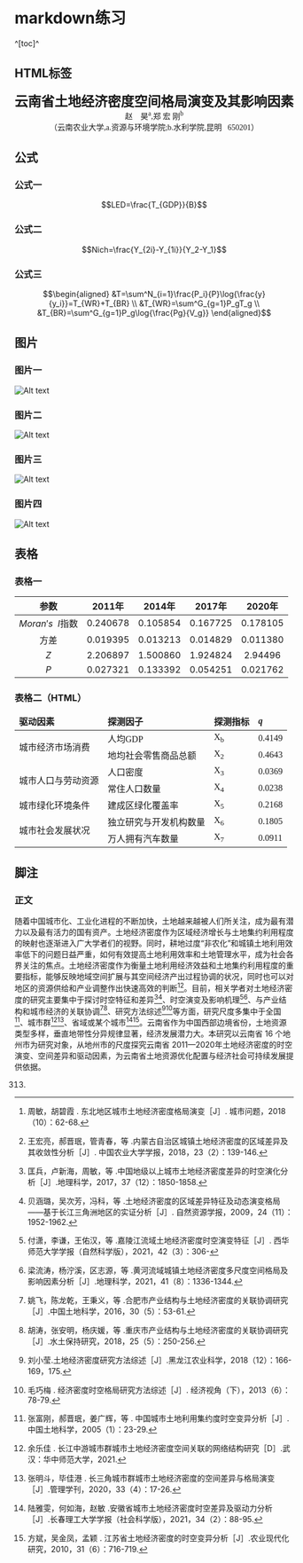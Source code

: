 <script type="text/javascript" src="http://cdn.mathjax.org/mathjax/latest/MathJax.js?config=TeX-AMS-MML_HTMLorMML"></script>
<script type="text/x-mathjax-config">
  MathJax.Hub.Config({ tex2jax: {inlineMath: [['$', '$']]}, messageStyle: "none" });
</script>
# markdown练习  
^[toc]^  
## HTML标签  
<font face="宋体"><center><font size=5px><b>云南省土地经济密度空间格局演变及其影响因素</font></b>  
赵&nbsp;&nbsp;&nbsp;&nbsp;昊<sup>a</sup>,郑&nbsp;宏&nbsp;刚<sup>b</sup>  
（云南农业大学,a.资源与环境学院;b.水利学院,昆明&nbsp;&nbsp;&nbsp;650201）</font></center>  
## 公式  
### 公式一  
$$LED=\frac{T_{GDP}}{B}$$  
### 公式二  
$$Nich=\frac{Y_{2i}-Y_{1i}}{Y_2-Y_1}$$  
### 公式三  
$$\begin{aligned}  
&T=\sum^N_{i=1}\frac{P_i}{P}\log{\frac{y}{y_i}}=T_{WR}+T_{BR}  \\   
&T_{WR}=\sum^G_{g=1}P_gT_g  \\   
&T_{BR}=\sum^G_{g=1}P_g\log{\frac{Pg}{V_g}}
\end{aligned}$$  
## 图片  
### 图片一  
![Alt text](pic1.jpg)  
### 图片二  
![Alt text](pic2.jpg)  
### 图片三  
![Alt text](pic2.jpg)  
### 图片四  
![Alt text](pic4.jpg)  
## 表格  
### 表格一  
|          参数           |  2011年  |  2014年  |  2017年  |  2020年  |
| :---------------------: | :------: | :------: | :------: | :------: |
| $Moran's\enspace I$指数 | 0.240678 | 0.105854 | 0.167725 | 0.178105 |
|          方差           | 0.019395 | 0.013213 | 0.014829 | 0.011380 |
|           $Z$           | 2.206897 | 1.500860 | 1.924824 | 2.94496  |
|           $P$           | 0.027321 | 0.133392 | 0.054251 | 0.021762 |
### 表格二（HTML）  
<div style="text-align: center;">
    <font face="宋体">
        <table>
            <thead>
                <tr>
                    <td><b>驱动因素</b></td>
                    <td><b>探测因子</b></td>
                    <td><b>探测指标</b></td>
                    <td><b><i>q</i></b></td>
                </tr>
            </thead>
            <tbody>
                <tr>
                    <td rowspan=2>城市经济市场消费</td>
                    <td>人均GDP</td>
                    <td>X<sub>b</sub></td>
                    <td>0.4149</td>
                </tr>
                <tr>
                    <td>地均社会零售商品总额</td>
                    <td>X<sub>2</sub></td>
                    <td>0.4643</td>
                </tr>
                <tr>
                    <td rowspan=2>城市人口与劳动资源</td>
                    <td>人口密度</td>
                    <td>X<sub>3</sub></td>
                    <td>0.0369</td>
                </tr>
                <tr>
                    <td>常住人口数量</td>
                    <td>X<sub>4</sub></td>
                    <td>0.0238</td>
                </tr>
                <tr>
                    <td>城市绿化环境条件</td>
                    <td>建成区绿化覆盖率</td>
                    <td>X<sub>5</sub></td>
                    <td>0.2168</td>
                </tr>
                <tr>
                    <td rowspan=2>城市社会发展状况</td>
                    <td>独立研究与开发机构数量</td>
                    <td>X<sub>6</sub></td>
                    <td>0.1805</td>
                </tr>
                <tr>
                    <td>万人拥有汽车数量</td>
                    <td>X<sub>7</sub></td>
                    <td>0.0911</td>
                </tr>
            </tbody>
        </table>
    </font>
</div>  

## 脚注  
### 正文  
随着中国城市化、工业化进程的不断加快，土地越来越被人们所关注，成为最有潜力以及最有活力的国有资产。土地经济密度作为区域经济增长与土地集约利用程度的映射也逐渐进入广大学者们的视野。同时，耕地过度“非农化”和城镇土地利用效率低下的问题日益严重，如何有效提高土地利用效率和土地管理水平，成为社会各界关注的焦点。土地经济密度作为衡量土地利用经济效益和土地集约利用程度的重要指标，能够反映地域空间扩展与其空间经济产出过程协调的状况，同时也可以对地区的资源供给和产业调整作出快速高效的判断[^1][^2]。目前，相关学者对土地经济密度的研究主要集中于探讨时空特征和差异[^3][^4]、时空演变及影响机理[^5][^6]、与产业结构和城市经济的关联协调[^7][^8]、研究方法综述[^9][^10]等方面，研究尺度多集中于全国[^11]、城市群[^12][^13]、省域或某个城市[^14][^15]。云南省作为中国西部边境省份，土地资源类型多样，垂直地带性分异规律显著，经济发展潜力大。本研究以云南省 16 个地州市为研究对象，从地州市的尺度探究云南省 2011—2020年土地经济密度的时空演变、空间差异和驱动因素，为云南省土地资源优化配置与经济社会可持续发展提供依据。  

[^1]: 周敏，胡碧霞 . 东北地区城市土地经济密度格局演变［J］. 城市问题，2018（10）：62-68.
[^2]: 王宏亮，郝晋珉，管青春，等 .内蒙古自治区城镇土地经济密度的区域差异及其收敛性分析［J］. 中国农业大学学报，2018，23（2）：139-146.
[^3]: 匡兵，卢新海，周敏，等 .中国地级以上城市土地经济密度差异的时空演化分析［J］.地理科学，2017，37（12）：1850-1858.
[^4]: 贝涵璐，吴次芳，冯科，等 .土地经济密度的区域差异特征及动态演变格局——基于长江三角洲地区的实证分析［J］. 自然资源学报，2009，24（11）：1952-1962.
[^5]: 付潇，李谦，王佑汉，等 .嘉陵江流域土地经济密度时空演变特征［J］. 西华师范大学学报（自然科学版），2021，42（3）：306-
313.
[^6]: 梁流涛，杨泞溪，区志源，等 .黄河流域城镇土地经济密度多尺度空间格局及影响因素分析［J］.地理科学，2021，41（8）：1336-1344.
[^7]: 姚飞，陈龙乾，王秉义，等 .合肥市产业结构与土地经济密度的关联协调研究［J］.中国土地科学，2016，30（5）：53-61.
[^8]: 胡涛，张安明，杨庆媛，等 .重庆市产业结构与土地经济密度的关联协调研究［J］.水土保持研究，2018，25（5）：250-256.
[^9]: 刘小莹.土地经济密度研究方法综述［J］.黑龙江农业科学，2018（12）：166-169，175.
[^10]: 毛巧梅 . 经济密度时空格局研究方法综述［J］. 经济视角（下），2013（6）：78-79.
[^11]: 张富刚，郝晋珉，姜广辉，等 . 中国城市土地利用集约度时空变异分析［J］.中国土地科学，2005（1）：23-29.
[^12]: 余乐佳 . 长江中游城市群城市土地经济密度空间关联的网络结构研究［D］.武汉：华中师范大学，2021.
[^13]: 张明斗，毕佳港 . 长三角城市群城市土地经济密度的空间差异与格局演变［J］.管理学刊，2020，33（4）：17-26.
[^14]: 陆雅雯，何如海，赵敏 .安徽省城市土地经济密度时空差异及驱动力分析［J］.长春理工大学学报（社会科学版），2021，34（2）：88-95. 
[^15]:方斌，吴金凤，孟颖 . 江苏省土地经济密度的时空变异分析［J］.农业现代化研究，2010，31（6）：716-719.